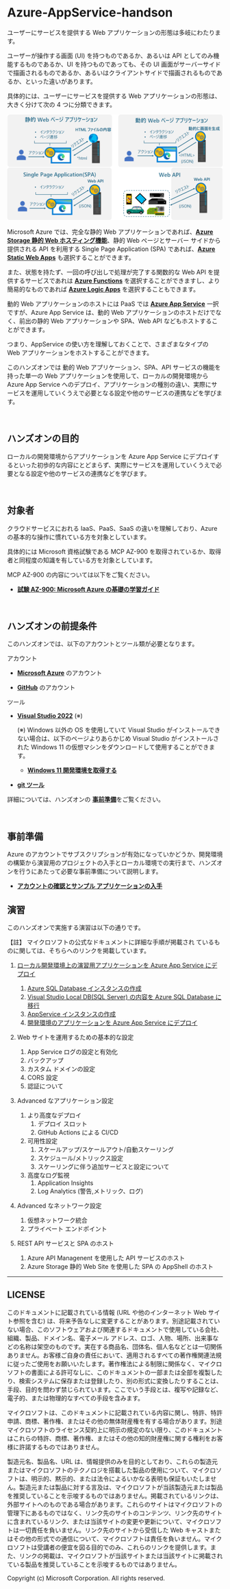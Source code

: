 # Azure-AppService-handson
ユーザーにサービスを提供する Web アプリケーションの形態は多岐にわたります。

ユーザーが操作する画面 (UI) を持つものであるか、あるいは API としてのみ機能するものであるか、UI を持つものであっても、その UI 画面がサーバーサイドで描画されるものであるか、あるいはクライアントサイドで描画されるものであるか、といった違いがあります。

具体的には、ユーザーにサービスを提供する Web アプリケーションの形態は、大きく分けて次の 4 つに分類できます。

![Web アプリケーションの 4 形態](images/23fourTypeOf_WebApps.png)

Microsoft Azure では、完全な静的 Web アプリケーションであれば、[**Azure Storage 静的 Web ホスティング機能**](https://learn.microsoft.com/ja-jp/azure/storage/blobs/storage-blob-static-website-how-to?tabs=azure-portal)、静的 Web ページとサーバー サイドから提供される API を利用する Single Page Application (SPA) であれば、[**Azure Static Web Apps**](https://learn.microsoft.com/ja-jp/azure/static-web-apps/overview) も選択することができます。

また、状態を持たず、一回の呼び出しで処理が完了する関数的な Web API を提供するサービスであれは [**Azure Functions**](https://learn.microsoft.com/ja-jp/azure/azure-functions/functions-proxies) を選択することができますし、より簡易的なものであれば [**Azure Logic Apps**](https://learn.microsoft.com/ja-jp/azure/connectors/connectors-native-reqres?tabs=consumption) を選択することもできます。

動的 Web アプリケーションのホストには PaaS では [**Azure App Service**](https://learn.microsoft.com/ja-jp/azure/app-service) 一択ですが、Azure App Service は、動的 Web アプリケーションのホストだけでなく、前出の静的 Web アプリケーションや SPA、Web API などもホストすることができます。

つまり、AppService の使い方を理解しておくことで、さまざまなタイプの Web アプリケーションをホストすることができます。

このハンズオンでは 動的 Web アプリケーション、SPA、API サービスの機能を持った単一の Web アプリケーションを使用して、ローカルの開発環境から Azure App Service へのデプロイ、アプリケーションの種別の違い、実際にサービスを運用していくうえで必要となる設定や他のサービスの連携などを学びます。

<br>

## ハンズオンの目的

ローカルの開発環境からアプリケーションを Azure App Service にデプロイするといった初歩的な内容にとどまらず、実際にサービスを運用していくうえで必要となる設定や他のサービスの連携などを学びます。

<br>

## 対象者

クラウドサービスにおれる IaaS、PaaS、SaaS の違いを理解しており、Azure の基本的な操作に慣れている方を対象としています。

具体的には Microsoft 資格試験である MCP AZ-900 を取得されているか、取得者と同程度の知識を有している方を対象としています。

 MCP AZ-900 の内容については以下をご覧ください。

 * [**試験 AZ-900: Microsoft Azure の基礎の学習ガイド**](https://learn.microsoft.com/ja-jp/credentials/certifications/resources/study-guides/az-900)

<br>

## ハンズオンの前提条件

このハンズオンでは、以下のアカウントとツール類が必要となります。

アカウント

- [**Microsoft Azure**](https://docs.microsoft.com/ja-jp/dotnet/azure/create-azure-account) のアカウント 
     
- [**GitHub**](https://github.com/join) のアカウント

ツール

- [**Visual Studio 2022**](https://visualstudio.microsoft.com/ja/downloads/) (※)

    (※) Windows 以外の OS を使用していて Visual Studio がインストールできない場合は、以下のページよりあらかじめ Visual Studio がインストールされた Windows 11 の仮想マシンをダウンロードして使用することができます。

    * [**Windows 11 開発環境を取得する**](https://developer.microsoft.com/ja-jp/windows/downloads/virtual-machines/)


- [**git ツール**](https://git-scm.com/downloads)

詳細については、ハンズオンの [**事前準備**](preparation.md)をご覧ください。

<br>

## 事前準備

Azure のアカウントでサブスクリプションが有効になっていかどうか、開発環境の構築から演習用のプロジェクトの入手とローカル環境での実行まで、ハンズオンを行うにあたって必要な事前準備について説明します。

* [**アカウントの確認とサンプル アプリケーションの入手**](preparation.md)


## 演習

このハンズオンで実施する演習は以下の通りです。

【註】 マイクロソフトの公式なドキュメントに詳細な手順が掲載され
ているものに関しては、そちらへのリンクを掲載しています。

1. [ローカル開発環境上の演習用アプリケーションを Azure App Service にデプロイ](ex01.md)
    1. [Azure SQL Database インスタンスの作成](ex01.md#%E3%82%BF%E3%82%B9%E3%82%AF-1-azure-sql-database-%E3%82%A4%E3%83%B3%E3%82%B9%E3%82%BF%E3%83%B3%E3%82%B9%E3%81%AE%E4%BD%9C%E6%88%90)
    2. [Visual Studio Local DB(SQL Server) の内容を Azure SQL Database に移行](ex01.md#%E3%82%BF%E3%82%B9%E3%82%AF-2-visual-studio-%E9%96%8B%E7%99%BA%E7%94%A8%E3%83%87%E3%83%BC%E3%82%BF%E3%83%99%E3%83%BC%E3%82%B9%E3%81%AE%E5%86%85%E5%AE%B9%E3%82%92-azure-sql-database-%E3%81%AB%E7%A7%BB%E8%A1%8C)
    3. [AppService インスタンスの作成](ex01.md#%E3%82%BF%E3%82%B9%E3%82%AF-3-appservice-%E3%82%A4%E3%83%B3%E3%82%B9%E3%82%BF%E3%83%B3%E3%82%B9%E3%81%AE%E4%BD%9C%E6%88%90)
    4. [開発環境のアプリケーションを Azure App Service にデプロイ](ex01.md#%E3%82%BF%E3%82%B9%E3%82%AF-4-appservice-%E3%81%AB%E3%82%A2%E3%83%97%E3%83%AA%E3%82%B1%E3%83%BC%E3%82%B7%E3%83%A7%E3%83%B3%E3%82%92%E3%83%87%E3%83%97%E3%83%AD%E3%82%A4)

2. Web サイトを運用するための基本的な設定
    1. App Service ログの設定と有効化
    2. バックアップ
    3. カスタム ドメインの設定
    4. CORS 設定
    5. 認証について

3. Advanced なアプリケーション設定
    1. より高度なデプロイ
        1. デプロイ スロット
        2. GitHub Actions による CI/CD
    2. 可用性設定
        1. スケールアップ/スケールアウト/自動スケーリング
        2. スケジュール/メトリックス設定
        3. スケーリングに伴う追加サービスと設定について
    3. 高度なログ監視
        1. Application Insights
        2. Log Analytics (警告,メトリック、ログ)
4. Advanced なネットワーク設定
    1. 仮想ネットワーク統合
    2. プライベート エンドポイント
5. REST API サービスと SPA のホスト
    1. Azure API Managenent を使用した API サービスのホスト
    2. Azure Storage 静的 Web Site を使用した SPA の AppShell のホスト

---
## LICENSE

このドキュメントに記載されている情報 (URL や他のインターネット Web サイト参照を含む) は、将来予告なしに変更することがあります。別途記載されていない場合、このソフトウェアおよび関連するドキュメントで使用している会社、組織、製品、ドメイン名、電子メール アドレス、ロゴ、人物、場所、出来事などの名称は架空のものです。実在する商品名、団体名、個人名などとは一切関係ありません。お客様ご自身の責任において、適用されるすべての著作権関連法規に従ったご使用をお願いいたします。著作権法による制限に関係なく、マイクロソフトの書面による許可なしに、このドキュメントの一部または全部を複製したり、検索システムに保存または登録したり、別の形式に変換したりすることは、手段、目的を問わず禁じられています。ここでいう手段とは、複写や記録など、電子的、または物理的なすべての手段を含みます。

マイクロソフトは、このドキュメントに記載されている内容に関し、特許、特許申請、商標、著作権、またはその他の無体財産権を有する場合があります。別途マイクロソフトのライセンス契約上に明示の規定のない限り、このドキュメントはこれらの特許、商標、著作権、またはその他の知的財産権に関する権利をお客様に許諾するものではありません。

製造元名、製品名、URL は、情報提供のみを目的としており、これらの製造元またはマイクロソフトのテクノロジを搭載した製品の使用について、マイクロソフトは、明示的、黙示的、または法令によるいかなる表明も保証もいたしません。製造元または製品に対する言及は、マイクロソフトが当該製造元または製品を推奨していることを示唆するものではありません。掲載されているリンクは、外部サイトへのものである場合があります。これらのサイトはマイクロソフトの管理下にあるものではなく、リンク先のサイトのコンテンツ、リンク先のサイトに含まれているリンク、または当該サイトの変更や更新について、マイクロソフトは一切責任を負いません。リンク先のサイトから受信した Web キャストまたはその他の形式での通信について、マイクロソフトは責任を負いません。マイクロソフトは受講者の便宜を図る目的でのみ、これらのリンクを提供します。また、リンクの掲載は、マイクロソフトが当該サイトまたは当該サイトに掲載されている製品を推奨していることを示唆するものではありません。

Copyright (c) Microsoft Corporation. All rights reserved.












